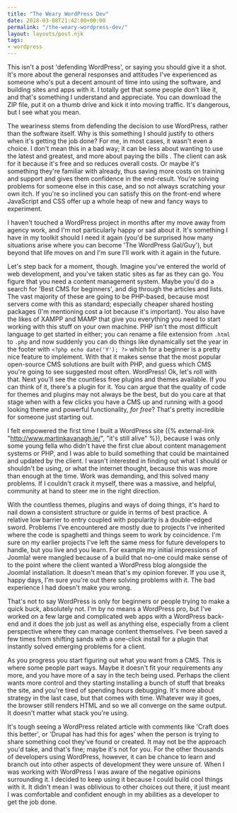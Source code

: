```yaml
---
title: "The Weary WordPress Dev"
date: 2018-03-08T21:42:00+00:00
permalink: "/the-weary-wordpress-dev/"
layout: layouts/post.njk
tags: 
- wordpress
---
```


This isn't a post 'defending WordPress', or saying you should give it a shot. It's more about the general responses and attitudes I've experienced as someone who's put a decent amount of time into using the software, and building sites and apps with it. I totally get that some people don't like it, and that's something I understand and appreciate. You can download the ZIP file, put it on a thumb drive and kick it into moving traffic. It's dangerous, but I see what you mean.

The weariness stems from defending the decision to use WordPress, rather than the software itself. Why is this something I should justify to others when it's getting the job done? For me, in most cases, it wasn't even a choice. I don't mean this in a bad way; it can be less about wanting to use the latest and greatest, and more about paying the bills . The client can ask for it because it's free and so reduces overall costs. Or maybe it's something they're familiar with already, thus saving more costs on training and support and gives them confidence in the end-result. You're solving problems for someone else in this case, and so not always scratching your own itch. If you're so inclined you can satisfy this on the front-end where JavaScript and CSS offer up a whole heap of new and fancy ways to experiment.

I haven't touched a WordPress project in months after my move away from agency work, and I'm not particularly happy or sad about it. It's something I have in my toolkit should I need it again (you'd be surprised how many situations arise where you can become 'The WordPress Gal/Guy'), but beyond that life moves on and I'm sure I'll work with it again in the future.

Let's step back for a moment, though. Imagine you've entered the world of web development, and you've taken static sites as far as they can go. You figure that you need a content management system. Maybe you'd do a search for 'Best CMS for beginners', and dig through the articles and lists. The vast majority of these are going to be PHP-based, because most servers come with this as standard; especially cheaper shared hosting packages (I'm mentioning cost a lot because it's important). You also have the likes of XAMPP and MAMP that give you everything you need to start working with this stuff on your own machine.  PHP isn't the most difficult language to get started in either; you can rename a file extension from `.html` to `.php` and now suddenly you can do things like dynamically set the year in the footer with `<?php echo date('Y'); ?>` which for a beginner is a pretty nice feature to implement. With that it makes sense that the most popular open-source CMS solutions are built with PHP, and guess which CMS you're going to see suggested most often. WordPress! Ok, let's roll with that. Next you'll see the countless free plugins and themes available. If you can think of it, there's a plugin for it. You can argue that the quality of code for themes and plugins may not always be the best, but do you care at that stage when with a few clicks you have a CMS up and running with a good looking theme and powerful functionality, <em>for free</em>? That's pretty incredible for someone just starting out. 

I felt empowered the first time I built a WordPress site ({% external-link "http://www.martinkavanagh.ie/", "it's still alive" %}), because I was only some young fella who didn't have the first clue about content management systems or PHP, and I was able to build something that could be maintained and updated by the client. I wasn't interested in finding out what I should or shouldn't be using, or what the internet thought, because this was more than enough at the time. Work was demanding, and this solved many problems. If I couldn't crack it myself, there was a massive, and helpful, community at hand to steer me in the right direction.

With the countless themes, plugins and ways of doing things, it's hard to nail down a consistent structure or guide in terms of best practice. A relative low barrier to entry coupled with popularity is a double-edged sword. Problems I've encountered are mostly due to projects I've inherited where the code is spaghetti and things seem to work by coincidence. I'm sure on my earlier projects I've left the same mess for future developers to handle, but you live and you learn. For example my initial impressions of Joomla! were mangled because of a build that no-one could make sense of to the point where the client wanted a WordPress blog alongside the Joomla! installation. It doesn't mean that's my opinion forever. If you use it, happy days, I'm sure you're out there solving problems with it. The bad experience I had doesn't make you wrong.

That's not to say WordPress is only for beginners or people trying to make a quick buck, absolutely not. I'm by no means a WordPress pro, but I've worked on a few large and complicated web apps with a WordPress back-end and it does the job just as well as anything else, especially from a client perspective where they can manage content themselves. I've been saved a few times from shifting sands with a one-click install for a plugin that instantly solved emerging problems for a client.

As you progress you start figuring out what you want from a CMS. This is where some people part ways. Maybe it doesn't fit your requirements any more, and you have more of a say in the tech being used. Perhaps the client wants more control and they starting installing a bunch of stuff that breaks the site, and you're tired of spending hours debugging. It's more about strategy in the last case, but that comes with time. Whatever way it goes, the browser still renders HTML and so we all converge on the same output. It doesn't matter what stack you're using.

It's tough seeing a WordPress related article with comments like 'Craft does this better', or 'Drupal has had this for ages' when the person is trying to share something cool they've found or created. It may not be the approach you'd take, and that's fine; maybe it's not for you. For the other thousands of developers using WordPress, however, it can be chance to learn and branch out into other aspects of development they were unsure of. When I was working with WordPress I was aware of the negative opinions surrounding it. I decided to keep using it because I could build cool things with it. It didn't mean I was oblivious to other choices out there, it just meant I was comfortable and confident enough in my abilities as a developer to get the job done.
